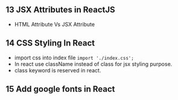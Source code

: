 ## 13 JSX Attributes in ReactJS 

- HTML Attribute Vs JSX Attribute

## 14 CSS Styling In React

- import css into index file `import './index.css'; `
- In react use className instead of class for jsx styling purpose.
- class keyword is reserved in react.

## 15 Add google fonts in React
